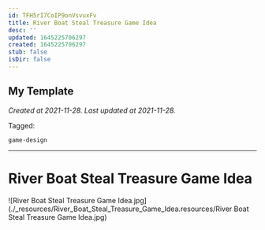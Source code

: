 ```yaml
---
id: TFH5rI7CoIP9onVsvuxFv
title: River Boat Steal Treasure Game Idea
desc: ''
updated: 1645225706297
created: 1645225706297
stub: false
isDir: false
---
```

My Template
---

_Created at 2021-11-28._
_Last updated at 2021-11-28._



Tagged: 
```
game-design
```


---

# River Boat Steal Treasure Game Idea


![River Boat Steal Treasure Game Idea.jpg](./_resources/River_Boat_Steal_Treasure_Game_Idea.resources/River Boat Steal Treasure Game Idea.jpg)

